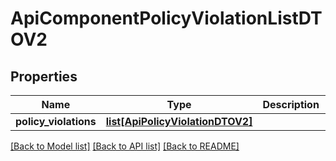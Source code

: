 # ApiComponentPolicyViolationListDTOV2

## Properties
Name | Type | Description | Notes
------------ | ------------- | ------------- | -------------
**policy_violations** | [**list[ApiPolicyViolationDTOV2]**](ApiPolicyViolationDTOV2.md) |  | [optional] 

[[Back to Model list]](../README.md#documentation-for-models) [[Back to API list]](../README.md#documentation-for-api-endpoints) [[Back to README]](../README.md)

